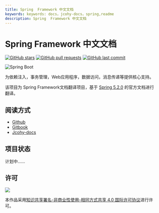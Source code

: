 ```yaml
---
title: Spring  Framework 中文文档
keywords: keywords: docs，jcohy-docs，spring,readme
description: Spring  Framework 中文文档
---
```


# Spring  Framework 中文文档

[![GitHub stars](https://img.shields.io/github/stars/DocsHome/spring-docs.svg?style=social&label=Stars)](https://github.com/DocsHome/spring-docs) [![GitHub pull requests](https://img.shields.io/github/issues-pr/DocsHome/spring-docs.svg)](https://github.com/DocsHome/spring-docs) [![GitHub last commit](https://img.shields.io/github/last-commit/DocsHome/spring-docs.svg)](https://github.com/DocsHome/spring-docs)

![Spring Boot](https://spring.io/img/homepage/icon-spring-framework.svg)

为依赖注入，事务管理，Web应用程序，数据访问，消息传递等提供核心支持。

该项目为 Spring Framework文档翻译项目，基于 [Spring 5.2.0](https://docs.spring.io/spring/docs/5.2.0.RELEASE/spring-framework-reference/) 的官方文档进行翻译。

## 阅读方式

* [Github](https://github.com/DocsHome/spring-docs/blob/master/SUMMARY.md) 
* [Gitbook](https://www.gitbook.com/book/docshome/spring-docs)
* [Jcohy-docs](https://docs.jcohy.com//zh-cn/docs/springframework/README.html)

## 项目状态

计划中……

## 许可
![](https://i.creativecommons.org/l/by-nc-sa/4.0/88x31.png)

本作品采用[知识共享署名-非商业性使用-相同方式共享 4.0 国际许可协议](http://creativecommons.org/licenses/by-nc-sa/4.0/)进行许可。
